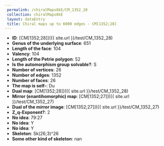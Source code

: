 ```yaml
--- 
 permalink: /chiralMaps6kE/CM_1352_28 
 collection: chiralMaps6kE
 layout: dataEntry
 title: Chiral maps up to 6000 edges - CM[1352;28]
---
```


- **ID**: [CM[1352;28]]({{ site.url }}/test/CM_1352_28)
- **Genus of the underlying surface**: 651
- **Length of the face**: 104
- **Valency**: 104
- **Length of the Petrie polygon**: 52
- **Is the automorphism group solvable?**: S
- **Number of vertices**: 26
- **Number of edges**: 1352
- **Number of faces**: 26
- **The map is self-**: Du
- **Dual map**: [CM[1352;28]]({{ site.url }}/test/CM_1352_28)
- **Mirror (enantihomorphic) map**: [CM[1352;27]]({{ site.url }}/test/CM_1352_27)
- **Dual of the mirror image**: [CM[1352;27]]({{ site.url }}/test/CM_1352_27)
- **Z_q-Exponent?**: 2
- **No idea**:  79:27
- **No idea**: Y
- **No idea**: Y
- **Skeleton**: Sk(26;3)^26
- **Some other kind of skeleton**: nan
